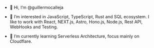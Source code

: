 - 👋 Hi, I’m @guillermocalleja
- 👀 I’m interested in JavaScript, TypeScript, Rust and SQL ecosystem. I like to work with React, NEXT.js, Astro, Hono.js, Node.js, Rest API, WebHooks and Testing.

- 🌱 I’m currently learning Serverless Architecture, focus mainly on Cloudflare.
<!---
- 💞️ I’m looking to collaborate on ...
- 📫 How to reach me ...
--->
<!---
guillermocalleja/guillermocalleja is a ✨ special ✨ repository because its `README.md` (this file) appears on your GitHub profile.
You can click the Preview link to take a look at your changes.
--->
